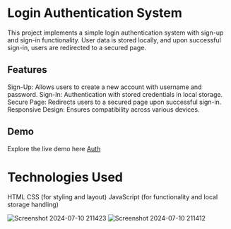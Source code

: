 # Login Authentication System
This project implements a simple login authentication system with sign-up and sign-in functionality. User data is stored locally, and upon successful sign-in, users are redirected to a secured page.

## Features
Sign-Up: Allows users to create a new account with username and password.
Sign-In: Authentication with stored credentials in local storage.
Secure Page: Redirects users to a secured page upon successful sign-in.
Responsive Design: Ensures compatibility across various devices.
## Demo
Explore the live demo here [Auth](https://iamvibhav.github.io/OIBSIP_Login-Auth/)

# Technologies Used
HTML
CSS (for styling and layout)
JavaScript (for functionality and local storage handling)

![Screenshot 2024-07-10 211423](https://github.com/iamvibhav/OIBSIP_Login-Auth/assets/139247683/0d216f42-4bb5-407f-87d4-6dc85952f7c9)
![Screenshot 2024-07-10 211412](https://github.com/iamvibhav/OIBSIP_Login-Auth/assets/139247683/96c0f052-5023-4c54-b234-252128aaf31b)
